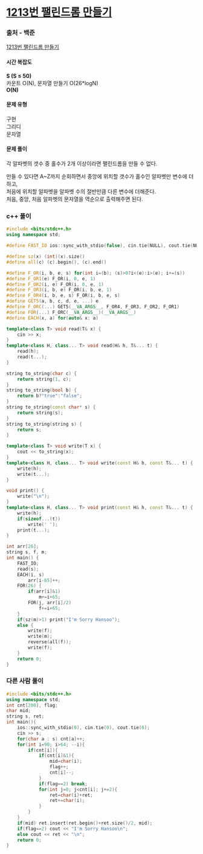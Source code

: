 # [1213번 팰린드롬 만들기](https://www.acmicpc.net/problem/1213)

### 출처 - 백준
[1213번 팰린드롬 만들기](https://www.acmicpc.net/problem/1213)

#### 시간 복잡도
**S (S ≤ 50)**  
카운트 O(N), 문자열 만들기 O(26\*logN)  
**O(N)**

#### 문제 유형
구현  
그리디    
문자열

#### 문제 풀이
각 알파벳의 갯수 중 홀수가 2개 이상이라면 팰린드롬을 만들 수 없다.  

만들 수 있다면 A~Z까지 순회하면서 중앙에 위치할 갯수가 홀수인 알파벳만 변수에 더하고,  
처음에 위치할 알파벳을 알파벳 수의 절반만큼 다른 변수에 더해준다.  
처음, 중앙, 처음 알파벳의 문자열을 역순으로 출력해주면 된다.


### c++ 풀이
```c++
#include <bits/stdc++.h>
using namespace std;

#define FAST_IO ios::sync_with_stdio(false), cin.tie(NULL), cout.tie(NULL);

#define sz(x) (int)(x).size()
#define all(c) (c).begin(), (c).end()

#define F_OR(i, b, e, s) for(int i=(b); (s)>0?i<(e):i>(e); i+=(s))
#define F_OR1(e) F_OR(i, 0, e, 1)
#define F_OR2(i, e) F_OR(i, 0, e, 1)
#define F_OR3(i, b, e) F_OR(i, b, e, 1)
#define F_OR4(i, b, e, s) F_OR(i, b, e, s)
#define GET5(a, b, c, d, e, ...) e
#define F_ORC(...) GET5(__VA_ARGS__, F_OR4, F_OR3, F_OR2, F_OR1)
#define FOR(...) F_ORC(__VA_ARGS__)(__VA_ARGS__)
#define EACH(x, a) for(auto& x: a)

template<class T> void read(T& x) {
	cin >> x;
}
template<class H, class... T> void read(H& h, T&... t) {
	read(h);
	read(t...);
}

string to_string(char c) {
	return string(1, c);
}
string to_string(bool b) {
	return b?"true":"false";
}
string to_string(const char* s) {
	return string(s);
}
string to_string(string s) {
	return s;
}

template<class T> void write(T x) {
	cout << to_string(x);
}
template<class H, class... T> void write(const H& h, const T&... t) {
	write(h);
	write(t...);
}

void print() {
	write("\n");
}
template<class H, class... T> void print(const H& h, const T&... t) {
	write(h);
	if(sizeof...(t))
		write(' ');
	print(t...);
}

int arr[26];
string s, f, m;
int main() {
	FAST_IO;
	read(s);
	EACH(i, s)
        arr[i-65]++;
    FOR(26) {
        if(arr[i]&1)
            m+=i+65;
        FOR(j, arr[i]/2)
            f+=i+65;
    }
    if(sz(m)>1) print("I'm Sorry Hansoo");
    else {
        write(f);
        write(m);
        reverse(all(f));
        write(f);
    }
	return 0;
}
```

### 다른 사람 풀이
```c++
#include <bits/stdc++.h>
using namespace std;
int cnt[200], flag;
char mid;
string s, ret;
int main(){
    ios::sync_with_stdio(0), cin.tie(0), cout.tie(0);
    cin >> s;
    for(char a : s) cnt[a]++;
    for(int i=90; i>64; --i){
        if(cnt[i]){
            if(cnt[i]&1){
                mid=char(i);
                flag++;
                cnt[i]--;
            }
            if(flag==2) break;
            for(int j=0; j<cnt[i]; j+=2){
                ret=char(i)+ret;
                ret+=char(i);
            }
        }
    }
    if(mid) ret.insert(ret.begin()+ret.size()/2, mid);
    if(flag==2) cout << "I'm Sorry Hansoo\n";
    else cout << ret << "\n";
    return 0;
}
```